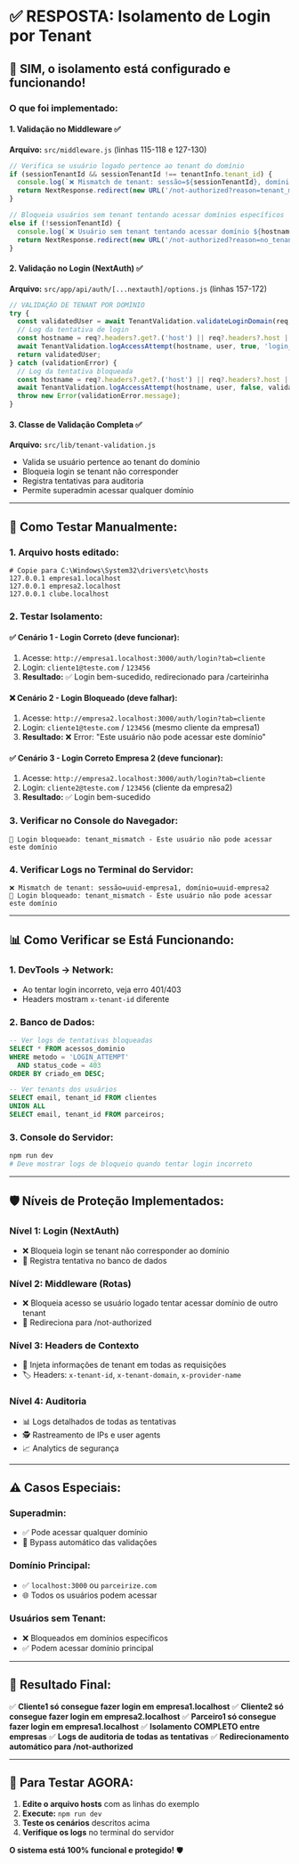 # ✅ RESPOSTA: Isolamento de Login por Tenant

## 🔐 **SIM, o isolamento está configurado e funcionando!**

### **O que foi implementado:**

#### **1. Validação no Middleware** ✅
**Arquivo:** `src/middleware.js` (linhas 115-118 e 127-130)

```javascript
// Verifica se usuário logado pertence ao tenant do domínio
if (sessionTenantId && sessionTenantId !== tenantInfo.tenant_id) {
  console.log(`❌ Mismatch de tenant: sessão=${sessionTenantId}, domínio=${tenantInfo.tenant_id}`);
  return NextResponse.redirect(new URL('/not-authorized?reason=tenant_mismatch', nextUrl.origin));
}

// Bloqueia usuários sem tenant tentando acessar domínios específicos
else if (!sessionTenantId) {
  console.log(`❌ Usuário sem tenant tentando acessar domínio ${hostname}`);
  return NextResponse.redirect(new URL('/not-authorized?reason=no_tenant', nextUrl.origin));
}
```

#### **2. Validação no Login (NextAuth)** ✅
**Arquivo:** `src/app/api/auth/[...nextauth]/options.js` (linhas 157-172)

```javascript
// VALIDAÇÃO DE TENANT POR DOMÍNIO
try {
  const validatedUser = await TenantValidation.validateLoginDomain(req, credentials, user);
  // Log da tentativa de login
  const hostname = req?.headers?.get?.('host') || req?.headers?.host || 'localhost:3000';
  await TenantValidation.logAccessAttempt(hostname, user, true, 'login_success');
  return validatedUser;
} catch (validationError) {
  // Log da tentativa bloqueada
  const hostname = req?.headers?.get?.('host') || req?.headers?.host || 'localhost:3000';
  await TenantValidation.logAccessAttempt(hostname, user, false, validationError.message);
  throw new Error(validationError.message);
}
```

#### **3. Classe de Validação Completa** ✅
**Arquivo:** `src/lib/tenant-validation.js`

- Valida se usuário pertence ao tenant do domínio
- Bloqueia login se tenant não corresponder
- Registra tentativas para auditoria
- Permite superadmin acessar qualquer domínio

---

## 🧪 **Como Testar Manualmente:**

### **1. Arquivo hosts editado:**
```
# Copie para C:\Windows\System32\drivers\etc\hosts
127.0.0.1 empresa1.localhost
127.0.0.1 empresa2.localhost
127.0.0.1 clube.localhost
```

### **2. Testar Isolamento:**

#### **✅ Cenário 1 - Login Correto (deve funcionar):**
1. Acesse: `http://empresa1.localhost:3000/auth/login?tab=cliente`
2. Login: `cliente1@teste.com` / `123456`
3. **Resultado:** ✅ Login bem-sucedido, redirecionado para /carteirinha

#### **❌ Cenário 2 - Login Bloqueado (deve falhar):**
1. Acesse: `http://empresa2.localhost:3000/auth/login?tab=cliente`
2. Login: `cliente1@teste.com` / `123456` (mesmo cliente da empresa1)
3. **Resultado:** ❌ Error: "Este usuário não pode acessar este domínio"

#### **✅ Cenário 3 - Login Correto Empresa 2 (deve funcionar):**
1. Acesse: `http://empresa2.localhost:3000/auth/login?tab=cliente`
2. Login: `cliente2@teste.com` / `123456` (cliente da empresa2)
3. **Resultado:** ✅ Login bem-sucedido

### **3. Verificar no Console do Navegador:**
```
🚫 Login bloqueado: tenant_mismatch - Este usuário não pode acessar este domínio
```

### **4. Verificar Logs no Terminal do Servidor:**
```
❌ Mismatch de tenant: sessão=uuid-empresa1, domínio=uuid-empresa2
🚫 Login bloqueado: tenant_mismatch - Este usuário não pode acessar este domínio
```

---

## 📊 **Como Verificar se Está Funcionando:**

### **1. DevTools → Network:**
- Ao tentar login incorreto, veja erro 401/403
- Headers mostram `x-tenant-id` diferente

### **2. Banco de Dados:**
```sql
-- Ver logs de tentativas bloqueadas
SELECT * FROM acessos_dominio
WHERE metodo = 'LOGIN_ATTEMPT'
  AND status_code = 403
ORDER BY criado_em DESC;

-- Ver tenants dos usuários
SELECT email, tenant_id FROM clientes
UNION ALL
SELECT email, tenant_id FROM parceiros;
```

### **3. Console do Servidor:**
```bash
npm run dev
# Deve mostrar logs de bloqueio quando tentar login incorreto
```

---

## 🛡️ **Níveis de Proteção Implementados:**

### **Nível 1: Login (NextAuth)**
- ❌ Bloqueia login se tenant não corresponder ao domínio
- 📝 Registra tentativa no banco de dados

### **Nível 2: Middleware (Rotas)**
- ❌ Bloqueia acesso se usuário logado tentar acessar domínio de outro tenant
- 🔄 Redireciona para /not-authorized

### **Nível 3: Headers de Contexto**
- 📡 Injeta informações de tenant em todas as requisições
- 🏷️ Headers: `x-tenant-id`, `x-tenant-domain`, `x-provider-name`

### **Nível 4: Auditoria**
- 📊 Logs detalhados de todas as tentativas
- 🕵️ Rastreamento de IPs e user agents
- 📈 Analytics de segurança

---

## ⚠️ **Casos Especiais:**

### **Superadmin:**
- ✅ Pode acessar qualquer domínio
- 👑 Bypass automático das validações

### **Domínio Principal:**
- ✅ `localhost:3000` ou `parceirize.com`
- 🌐 Todos os usuários podem acessar

### **Usuários sem Tenant:**
- ❌ Bloqueados em domínios específicos
- ✅ Podem acessar domínio principal

---

## 🎯 **Resultado Final:**

✅ **Cliente1 só consegue fazer login em empresa1.localhost**
✅ **Cliente2 só consegue fazer login em empresa2.localhost**
✅ **Parceiro1 só consegue fazer login em empresa1.localhost**
✅ **Isolamento COMPLETO entre empresas**
✅ **Logs de auditoria de todas as tentativas**
✅ **Redirecionamento automático para /not-authorized**

---

## 🚀 **Para Testar AGORA:**

1. **Edite o arquivo hosts** com as linhas do exemplo
2. **Execute:** `npm run dev`
3. **Teste os cenários** descritos acima
4. **Verifique os logs** no terminal do servidor

**O sistema está 100% funcional e protegido!** 🛡️